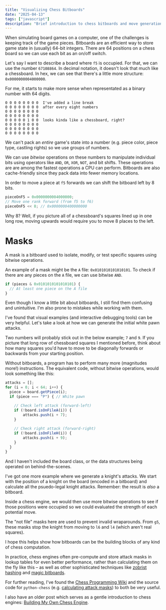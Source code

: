 ```yaml
---
title: "Visualizing Chess Bitboards"
date: "2025-04-13"
tags: ["javascript"]
description: "Brief introduction to chess bitboards and move generation with animations."
---
```


When simulating board games on a computer, one of the challenges is keeping track of the game pieces. Bitboards are an efficient way to store game state in (usually) 64-bit integers. There are 64 positions on a chess board so we can use each bit as an on/off switch.

Let's say I want to describe a board where `f5` is occupied. For that, we can use the number `67108864`. In decimal notation, it doesn't look that much like a chessboard. In hex, we can see that there's a little more structure: `0x0000000004000000`.

For me, it starts to make more sense when representated as a binary number with 64 digits.

```text
0 0 0 0 0 0 0 0  I've added a line break
0 0 0 0 0 0 0 0  after every eight numbers
0 0 0 0 0 0 0 0
0 0 0 0 0 0 0 0
0 0 0 0 0 1 0 0  looks kinda like a chessboard, right?
0 0 0 0 0 0 0 0
0 0 0 0 0 0 0 0
0 0 0 0 0 0 0 0
```

We can't pack an _entire_ game's state into a number (e.g. piece color, piece type, castling rights) so we use groups of numbers.

We can use _bitwise_ operations on these numbers to manipulate individual bits using operators like `AND`, `OR`, `XOR`, `NOT`, and bit shifts. These operations are are among the fastest operations a CPU can perform. Bitboards are also cache-friendly since they pack data into fewer memory locations.

In order to move a piece at `f5` forwards we can shift the bitboard left by 8 bits.

```js
pieceOnF5 = 0x0000000004000000;
// Move one rank forward (from f5 to f6)
pieceOnF5 << 8; // 0x0000000400000000
```

Why 8? Well, if you picture all of a chessboard's squares lined up in one long row, moving upwards would require you to move 8 places to the left.

# Masks

A mask is a bitboard used to isolate, modify, or test specific squares using bitwise operations.

An example of a mask might be the `A` file: `0x0101010101010101`. To check if there are any pieces on the `A` file, we can use bitwise `AND`.

```js
if (pieces & 0x0101010101010101) {
  // At least one piece on the A file
}
```

Even though I know a little bit about bitboards, I still find them confusing and unintuitive. I'm also prone to mistakes while working with them.

I've found that visual examples (and interactive debugging tools) can be very helpful. Let's take a look at how we can generate the initial white pawn attacks.

Two numbers will probably stick out in the below example; `7` and `9`. If you picture that long row of chessboard squares I mentioned before, think about how many squares you'd have to move to be diagonally forwards or backwards from your starting position.

<div className="bitboards" id="whitePawnAttacks"></div>

Without bitboards, a program has to perform many more (magnitudes more!) instructions. The equivalent code, without bitwise operations, would look something like this:

```js
attacks = [];
for (i = 0; i < 64; i++) {
  piece = board.getPiece(i);
  if (piece === "P") { // White pawn

    // Check left attack (forward-left)
    if (!board.isOnFileA(i)) {
        attacks.push(i + 7);
    }
    
    // Check right attack (forward-right)
    if (!board.isOnFileH(i)) {
        attacks.push(i + 9);
    }
  }
}
```

And I haven't included the board class, or the data structures being operated on behind-the-scenes.

I've got one more example where we generate a knight's attacks. We start with the position of a knight on the board (encoded in a bitboard) and calculate all the psuedo-legal knight attacks. Remember: the result is _also_ a bitboard.

Inside a chess engine, we would then use more bitwise operations to see if those positions were occupied so we could evaluated the strength of each potential move.

The "not file" masks here are used to prevent invalid wraparounds. From `g5`, these masks stop the knight from moving to `l6` and `l4` (which aren't real squares).

<div className="bitboards" id="knightAttack"></div>

I hope this helps show how bitboards can be the building blocks of any kind of chess computation.

In practice, chess engines often pre-compute and store attack masks in lookup tables for even better performance, rather than calculating them on the fly like this – as well as other sophisticated techniques like [zobrist hashing](https://www.chessprogramming.org/Zobrist_Hashing) and [magic bitboards](https://www.chessprogramming.org/Magic_Bitboards).

For further reading, I've found the [Chess Programming Wiki](https://www.chessprogramming.org/Bitboards) and the source code for `python-chess` (e.g. [calculating attack masks](https://github.com/niklasf/python-chess/blob/ffa04827e325de5b4d39a67eee3528474b814285/chess/__init__.py#L875)) to both be very useful.

I also have an older post which serves as a gentle introduction to chess engines: [Building My Own Chess Engine](/building-my-own-chess-engine).
